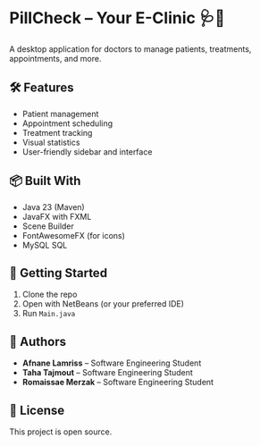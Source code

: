# PillCheck – Your E-Clinic 🩺💊

A desktop application for doctors to manage patients, treatments, appointments, and more.

## 🛠 Features

- Patient management
- Appointment scheduling
- Treatment tracking
- Visual statistics
- User-friendly sidebar and interface

## 📦 Built With

- Java 23 (Maven)
- JavaFX with FXML
- Scene Builder
- FontAwesomeFX (for icons)
- MySQL SQL

## 🚀 Getting Started

1. Clone the repo
2. Open with NetBeans (or your preferred IDE)
3. Run `Main.java`


## 👤 Authors

- **Afnane Lamriss** – Software Engineering Student
- **Taha Tajmout** – Software Engineering Student
- **Romaissae Merzak** – Software Engineering Student

## 📄 License

This project is open source.
